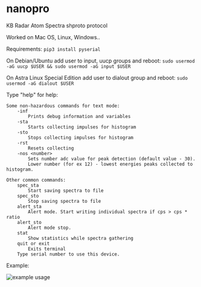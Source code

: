 # nanopro
KB Radar Atom Spectra shproto protocol

Worked on Mac OS, Linux, Windows..

Requirements:
`pip3 install pyserial`

On Debian/Ubuntu add user to input, uucp groups and reboot:
`sudo usermod -aG uucp $USER && sudo usermod -aG input $USER`

On Astra Linux Special Edition add user to dialout group and reboot:
`sudo usermod -aG dialout $USER`



Type "help" for help:

    Some non-hazardous commands for text mode:
        -inf
            Prints debug information and variables
        -sta
            Starts collecting impulses for histogram
        -sto
            Stops collecting impulses for histogram
        -rst
            Resets collecting
        -nos <number>
            Sets number adc value for peak detection (default value - 30).
            Lower number (for ex 12) - lowest energies peaks collected to histogram.
            
    Other common commands:
        spec_sta
            Start saving spectra to file
        spec_sto
            Stop saving spectra to file
        alert_sta
            Alert mode. Start writing individual spectra if cps > cps * ratio
        alert_sto
            Alert mode stop.
        stat
            Show statistics while spectra gathering
        quit or exit
            Exits terminal
        Type serial number to use this device.

Example:

![example usage](image/show.gif)